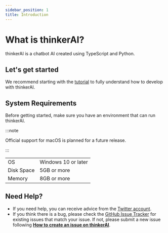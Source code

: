 ```yaml
---
sidebar_position: 1
title: Introduction
---
```


# What is thinkerAI?

thinkerAI is a chatbot AI created using TypeScript and Python.

## Let's get started

We recommend starting with the [tutorial](category/tutorial/) to fully understand how to develop with thinkerAI.

## System Requirements

Before getting started, make sure you have an environment that can run thinkerAI.

:::note

Official support for macOS is planned for a future release.

:::

|||
|---|---|
| OS | Windows 10 or later |
| Disk Space | 5GB or more |
| Memory | 8GB or more |

## Need Help?

* If you need help, you can receive advice from the [Twitter account](https://twitter.com/thinking-grp).
* If you think there is a bug, please check the [GitHub Issue Tracker](https://github.com/thinking-grp/thinkerAI/issues) for existing issues that match your issue. If not, please submit a new issue following [**How to create an issue on thinkerAI**](create-issues).